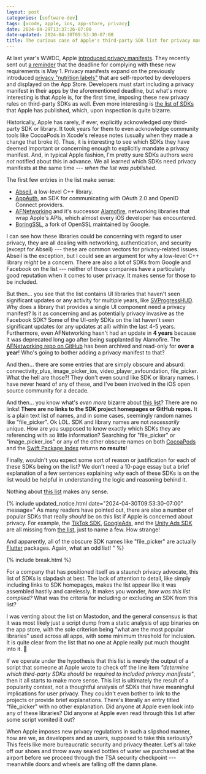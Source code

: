 ```yaml
---
layout: post
categories: [software-dev]
tags: [xcode, apple, ios, app-store, privacy]
date: 2024-04-29T13:37:26-07:00
date-updated: 2024-04-30T09:53:30-07:00
title: The curious case of Apple's third-party SDK list for privacy manifests
---
```


At last year's WWDC, Apple [introduced privacy manifests](https://developer.apple.com/videos/play/wwdc2023/10060/). They recently sent out [a reminder](https://developer.apple.com/news/?id=pvszzano) that the deadline for complying with these new requirements is May 1. Privacy manifests expand on the previously introduced [privacy "nutrition labels"](https://www.theverge.com/2020/11/5/21551926/apple-privacy-developers-nutrition-labels-app-store-ios-14) that are self-reported by developers and displayed on the App Store. Developers must start including a privacy manifest in their apps by the aforementioned deadline, but what's more interesting is that Apple is, for the first time, imposing these new privacy rules on third-party SDKs as well. Even more interesting is [the list of SDKs](https://developer.apple.com/support/third-party-SDK-requirements/) that Apple has published, which, upon inspection is quite bizarre.

<!--excerpt-->

Historically, Apple has rarely, if ever, explicitly acknowledged _any_ third-party SDK or library. It took years for them to even acknowledge community tools like CocoaPods in Xcode's release notes (usually when they made a change that broke it). Thus, it is interesting to see which SDKs they have deemed important or concerning enough to explicitly mandate a privacy manifest. And, in typical Apple fashion, I'm pretty sure SDKs authors were _not_ notified about this in advance. We all learned which SDKs need privacy manifests at the same time --- _when the list was published_.

The first few entries in the list make sense:

- [Abseil](https://github.com/abseil/abseil-cpp), a low-level C++ library.
- [AppAuth](https://github.com/openid/AppAuth-iOS), an SDK for communicating with OAuth 2.0 and OpenID Connect providers.
- [AFNetworking](https://github.com/AFNetworking/AFNetworking) and it's successor [Alamofire](https://github.com/Alamofire/Alamofire), networking libraries that wrap Apple's APIs, which almost every iOS developer has encountered.
- [BoringSSL](https://github.com/google/boringssl), a fork of OpenSSL maintained by Google.

I can see how these libraries could be concerning with regard to user privacy, they are all dealing with networking, authentication, and security (except for Abseil) --- these are common vectors for privacy-related issues. Abseil is the exception, but I could see an argument for why a low-level C++ library _might_ be a concern. There are also a lot of SDKs from Google and Facebook on the list --- neither of those companies have a particularly good reputation when it comes to user privacy. It makes sense for those to be included.

But then... you see that the list contains UI libraries that haven't seen significant updates or any activity for multiple years, like [SVProgressHUD](https://github.com/SVProgressHUD/SVProgressHUD). Why does a library that provides a single UI component need a privacy manifest? Is it as concerning and as potentially privacy invasive as the Facebook SDK? Some of the UI-only SDKs on the list haven't seen significant updates (or any updates at all) within the last 4-5 years. Furthermore, even AFNetworking hasn't had an update in **4 years** because it was deprecated long ago after being supplanted by Alamofire. The [AFNetworking repo on GitHub](https://github.com/AFNetworking/AFNetworking) has been archived and read-only for **over a year**! Who's going to bother adding a privacy manifest to that?

And then... there are some entries that are simply obscure and absurd: connectivity_plus, image_picker_ios, video_player_avfoundation, file_picker. What the hell are those?! They don't even sound like SDK or library names. I have never heard of any of these, and I've been involved in the iOS open source community for a decade.

And then... you know what's _even more_ bizarre about [this list](https://developer.apple.com/support/third-party-SDK-requirements/)? There are no links! **There are no links to the SDK project homepages or GitHub repos.** It is a plain text list of names, and in some cases, seemingly random names like "file_picker". Ok LOL. SDK and library names are not _necessarily_ unique. How are you supposed to know exactly which SDKs they are referencing with so little information? Searching for "file_picker" or "image_picker_ios" or any of the other obscure names on both [CocoaPods](https://cocoapods.org) and the [Swift Package Index](https://swiftpackageindex.com) returns **no results**!

Finally, wouldn't you expect some sort of reason or justification for each of these SDKs being on the list? We don't need a 10-page essay but a brief explanation of a few sentences explaining _why_ each of these SDKs is on the list would be helpful in understanding the logic and reasoning behind it.

Nothing about [this list](https://developer.apple.com/support/third-party-SDK-requirements/) makes any sense.

{% include updated_notice.html
date="2024-04-30T09:53:30-07:00"
message="
As many readers have pointed out, there are also a number of popular SDKs that really _should_ be on this list if Apple is concerned about privacy. For example, the [TikTok SDK](https://developers.tiktok.com/doc/getting-started-ios-download/), [GoogleAds](https://developers.google.com/admob/ios/download), and the [Unity Ads SDK](https://docs.unity.com/ads/en-us/manual/InstallingTheiOSSDK) are all missing from [the list](https://developer.apple.com/support/third-party-SDK-requirements/), just to name a few. How strange!

And apparently, all of the obscure SDK names like \"file_picker\" are actually [Flutter](https://flutter.dev) packages. Again, what an odd list!
" %}

{% include break.html %}

For a company that has positioned itself as a staunch privacy advocate, this list of SDKs is slapdash at best. The lack of attention to detail, like simply including links to SDK homepages, makes the list appear like it was assembled hastily and carelessly. It makes you wonder, _how was this list compiled?_ What was the criteria for including or excluding an SDK from this list?

I was venting about the list on Mastodon, and the general consensus is that it was most likely just a script dump from a static analysis of app binaries on the app store, with the sole criterion being "what are the most popular libraries" used across all apps, with some minimum threshold for inclusion. It is quite clear from the list that no one at Apple really put much thought into it. &#x1F921;

If we operate under the hypothesis that this list is merely the output of a script that someone at Apple wrote to check off the line item _"determine which third-party SDKs should be required to included privacy manifests"_, then it all starts to make more sense. This list is ultimately the result of a popularity contest, not a thoughtful analysis of SDKs that have meaningful implications for user privacy. They couldn't even bother to link to the projects or provide brief explanations. There's literally an entry titled "file_picker" with no other explanation. Did anyone at Apple even look into any of these libraries? Did anyone at Apple even read through this list after some script vomited it out?

When Apple imposes new privacy regulations in such a slipshod manner, how are we, as developers and as users, supposed to take this seriously? This feels like more bureaucratic security and privacy theater. Let's all take off our shoes and throw away sealed bottles of water we purchased at the airport before we proceed through the TSA security checkpoint --- meanwhile doors and wheels are falling off the damn plane.
